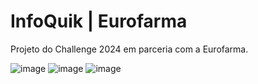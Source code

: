 # InfoQuik | Eurofarma
Projeto do Challenge 2024 em parceria com a Eurofarma.

![image](https://github.com/user-attachments/assets/4183188c-0986-4ff0-819c-1749edd639fd)
![image](https://github.com/user-attachments/assets/a20bcfb2-34f9-4def-a210-d51fb7214dc2)
![image](https://github.com/user-attachments/assets/ef55a5c4-da80-4a51-8b98-5af5d96c1592)
